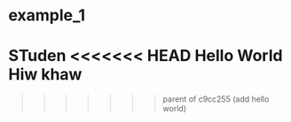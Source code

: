 # example_1
STuden
<<<<<<< HEAD
Hello World Hiw khaw
=======
>>>>>>> parent of c9cc255 (add hello world)

